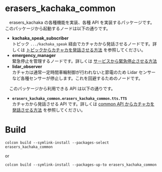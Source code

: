 # erasers_kachaka_common
　erasers_kachaka の各種機能を実装、各種 API を実装するパッケージです。このパッケージから起動するノードは以下の通りです。

 - **kachaka_speak_subscriber**<br>
   トピック `.../kachaka_speak` 経由でカチャカから発話させるノードです。詳しくは
   [トピックからカチャカを発話させる方法](/docs/howtospeak.md#topic)
   を参照してください。
 - **emergency_manager**<br>
   緊急停止を管理するノードです。詳しくは
   [サービスから緊急停止させる方法](/docs/howtoemc.md)
 - **lidar_observer**<br>
   カチャカは通常一定時間車輪制御が行われないと節電のため Lidar センサーなど各種センサーが停止します。これを回避するためのノードです。

　このパッケージから利用できる API は以下の通りです。

- **`erasers_kachaka_common.erasers_kachaka_common.tts.TTS`**<br>
  カチャカから発話させる API です。詳しくは
  [common API からカチャカを発話させる方法](/docs/howtospeak.md#api)
  を参照してください。

# Build
```
colcon build --symlink-install --packages-select erasers_kachaka_common
```
or
```
colcon build --symlink-install --packages-up-to erasers_kachaka_common
```
